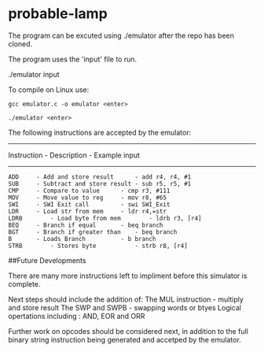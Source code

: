 # probable-lamp

The program can be excuted using ./emulator after the repo has been cloned.

The program uses the 'input' file to run.

./emulator input <enter>

To compile on Linux use:
	
	gcc emulator.c -o emulator <enter>
	
	./emulator <enter>


The following instructions are accepted by the emulator:
**************************************************************************
Instruction	- Description				- Example input
**************************************************************************
	ADD		- Add and store result		- add r4, r4, #1
	SUB		- Subtract and store result	- sub r5, r5, #1
	CMP		- Compare to value		- cmp r3, #111
	MOV		- Move value to reg		- mov r8, #65
	SWI		- SWI Exit call			- swi SWI_Exit
	LDR		- Load str from mem		- ldr r4,=str
	LDRB		- Load byte from mem		- ldrb r3, [r4]
	BEQ		- Branch if equal		- beq branch
	BGT		- Branch if greater than	- beq branch
	B		- Loads Branch			- b branch
	STRB		- Stores byte			- strb r8, [r4]


##Future Developments

There are many more instructions left to impliment before this simulator is complete. 

Next steps should include the addition of:
		The MUL instruction - multiply and store result
		The SWP and SWPB - swapping words or btyes 
		Logical opertations including : AND, EOR and ORR

Further work on opcodes should be considered next, in addition to the full binary string instruction being generated and accetped by the emulator. 

